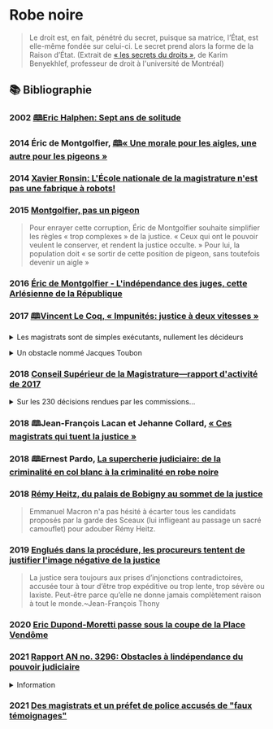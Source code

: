 # Robe noire

> Le droit est, en fait, pénétré du secret, puisque sa matrice, l’État, est elle-même fondée sur celui-ci. Le secret prend alors la forme de la Raison d’État. 
> (Extrait de [« les secrets du droits »](https://www.karimbenyekhlef.ca/blogue/2017/07/11/les-secrets-du-droit/?utm_source=pocket_mylist), de Karim Benyekhlef, professeur de droit à l'université de Montréal)

## 📚 Bibliographie

### <a id="halphen2002sept"></a>2002 [🕮Eric Halphen: Sept ans de solitude](http://www.gallimard.fr/Catalogue/GALLIMARD/Folio/Folio-documents/Sept-ans-de-solitude)

### <a id="demontg2014morale"></a>2014 Éric de Montgolfier, [🕮« Une morale pour les aigles, une autre pour les pigeons »](http://michel-lafon.fr/livre/1450-Une_morale_pour_les_aigles_une_autre_pour_les_pigeons.html)

### <a id="trevert2014ronsin"></a>2014 [Xavier Ronsin: L'École nationale de la magistrature n'est pas une fabrique à robots!](https://www.lepoint.fr/societe/xavier-ronsin-l-ecole-nationale-de-la-magistrature-n-est-pas-une-fabrique-a-robots-26-03-2014-1805656_23.php)

### <a id="carage2015demontg"></a>2015 [Montgolfier, pas un pigeon](https://www.ledauphine.com/ardeche/2015/02/02/de-montgolfier-pas-un-pigeon)
> Pour enrayer cette corruption, Éric de Montgolfier souhaite simplifier les règles « trop complexes » de la justice. 
> « Ceux qui ont le pouvoir veulent le conserver, et rendent la justice occulte. » Pour lui, la population doit « se sortir de cette position de pigeon, sans toutefois devenir un aigle »

### <a id="demontg2016independ"></a>2016 [Éric de Montgolfier - L'indépendance des juges, cette Arlésienne de la République](https://www.lepoint.fr/invites-du-point/eric-de-montgolfier/de-montgolfier-l-independance-des-juges-cette-arlesienne-de-la-republique-02-04-2016-2029548_1451.php)

### <a id="lecoq2017justice"></a>2017 [🕮Vincent Le Coq, « Impunités: justice à deux vitesses »](https://www.nouveau-monde.net/catalogue/impunites/)

<a id="magistrats-exec"></a>
<details>
  <summary>Les magistrats sont de simples exécutants, nullement les décideurs</summary>

> Il existe un profond malentendu entre les justiciables et les magistrats dont s’honore notre pays sur la mission de ces derniers. 
> Les Français croient que les décisions de justice sont rendues pour rétablir le droit, 
> alors que les magistrats sont dès leur plus jeune âge pénétrés de la conviction que leur mission principale est la préservation de l’ordre établi. 
> Or, « lorsque les magistrats enquêtent sur le pouvoir, ils dérèglent l’ordre des choses13 ».
> L’ordre public est incontestablement troublé par une infraction commise par la France « d’en bas » et il convient donc de sanctionner l’infracteur vite et fort. 
> À l’inverse, lorsque l’indélicat appartient à la France « d’en haut », 
> ce n’est pas l’illégalité commise qui remet en cause l’équilibre de la société que les magistrats ont mission de défendre mais sa sanction. 
> Il est donc du plus haut intérêt d’innocenter judiciairement l’important. 
> La question de savoir s’il est ou non coupable des faits délictueux qui lui sont reprochés n’a évidemment,
> au regard de cet objectif supérieur, aucune importance. 
> Cette attitude de la justice,
> qui peut découler de l’opinion que les magistrats ont de leur fonction, 
> est solidement renforcée en France par la circonstance que les hommes politiques maîtrisent, 
> non seulement l’ensemble des phases de la procédure pénale grâce au parquet, 
> mais par les nominations la carrière des magistrats appelés à les juger.
> Quelle légitimité aurait le jugement de relaxe d’Al Capone rendu par un tribunal composé de juges préalablement nommés par Al Capone ? 
> Je sais, je force le trait.
> Les décisions judiciaires prises à l’encontre des hommes politiques sont donc le résultat mécanique d’une réalité simple, mais soigneusement occultée par les décideurs publics. 
> Les magistrats sont de simples exécutants, nullement les décideurs. 
> Voilà pourquoi, le lendemain même de la demande par le parquet de son renvoi devant un tribunal correctionnel dans l’affaire Bygmalion, Nicolas Sarkozy pouvait assurer sereinement : « Pour moi, les non-lieux passent, le train continue. »
>  L’annonce du renvoi d’un ancien président de la République intervient certes à la veille de la primaire à droite, 
> mais aussi pile au moment où un ancien ministre du Budget doit répondre de fraude fiscale. N’est-ce pas la preuve la plus manifeste de l’indépendance de la justice ?
</details>

<a id="obstacle-toubon"></a>
<details>
  <summary>Un obstacle nommé Jacques Toubon</summary>

> Précisément au moment où les juges d’instruction français et leurs homologues suisses commençaient à révéler l’existence du recours par les partis politiques à des financements occultes aboutissant sur des comptes en Suisse, le ministre de la Justice Jacques Toubon s'inquiétait auprès de son homologue suisse, Arnold Koller,  de l’usage « excessivement fréquent » de la procédure d’urgence entre les juges d’instruction français et suisses, qui aurait pour effet «de vider les procédures normales de leur contenu » et de porter atteinte au « respect des garanties voulues par la convention au bénéfice des justiciables et des droits de la défense ». « Parvenue en Suisse, la lettre surprend et atterrit – miraculeusement – sur le bureau d’un journaliste qui la publie le lendemain.»
<!-- La correspondance de Jacques Toubon est d’autant plus consternante que la France s’est, à l’exemple de la convention de Schengen signée le 19 juin 1990, depuis plusieurs années et dans un souci de simplification des procédures, orientée vers un progressif abandon de la voie ministérielle. Louée et vantée par les différents gouvernements lorsqu’il s’agit de lutter contre l’immigration clandestine, la coopération judiciaire internationale est moins prisée s’agissant de la lutte contre la délinquance en col blanc. -->
> C’est la revendication explicite d’une justice à deux vitesses qui est tout entière contenue dans la missive de Jacques Toubon du 4 août 1995.
> Jacques Toubon a été nommé par François Hollande défenseur des droits. En cette qualité, il a exprimé son inquiétude au lendemain de la première prolongation de l’état d’urgence. Si les Français l’ignorent peut-être, l’Élysée sait qu’il s’agit seulement d’un jeu de rôle. 
</details>

### <a id="csm2017"></a>2018 [Conseil Supérieur de la Magistrature—rapport d'activité de 2017](http://www.conseil-superieur-magistrature.fr/publications/rapports-annuels-dactivite/rapport-annuel-dactivite-2017)

<details>
  <summary>Sur les 230 décisions rendues par les commissions...</summary>

> Sur les 230 décisions rendues par les commissions [d'admission des requêtes], 163 plaintes ont été considérées comme manifestement irrecevables<!-- (magistrat mis en cause toujours saisi, dépassement du délai d’un an au terme de la procédure, absence d’élément permettant l’identification de la procédure, contestation de la décision sans remettre en cause le comportement du magistrat...) --> et 65 manifestement infondées.
> Le constat peut être fait une nouvelle fois que, en dépit des informations exhaustives figurant sur le site internet du Conseil, des précisions apportées dans les échanges de courriers, de courriels ou téléphoniques, les justiciables saisissant les commissions <!-- persistent à inscrire leur démarche dans une contestation des décisions rendues. Ils utilisent celle-ci--> comme une nouvelle voie de recours, plutôt que de mettre en évidence un comportement susceptible de constituer une faute disciplinaire. 
> Il faut rappeler ici que les rédacteurs de ces plaintes sont très rarement assistés d’un avocat.
</details>

### <a id="lacan2018magis"></a>2018 🕮Jean-François Lacan et Jehanne Collard, [« Ces magistrats qui tuent la justice »](https://www.albin-michel.fr/ces-magistrats-qui-tuent-la-justice-9782226330871)

### <a id="pardo2018superch"></a>2018 🕮Ernest Pardo, [La supercherie judiciaire: de la criminalité en col blanc à la criminalité en robe noire](https://www.unanymous.fr/post/6-ways-to-use-instagram-for-ecommerce-marketing)

### <a id="heitzbobigny"></a>2018 [Rémy Heitz, du palais de Bobigny au sommet de la justice](https://www.liberation.fr/france/2018/11/18/remy-heitz-du-palais-de-bobigny-au-sommet-de-la-justice_1692863/)

> Emmanuel Macron n'a pas hésité à écarter tous les candidats proposés par la garde des Sceaux (lui infligeant au passage un sacré camouflet) pour adouber Rémy Heitz.

###  <a id="gonzales2019englues"></a>2019 [Englués dans la procédure, les procureurs tentent de justifier l'image négative de la justice](https://www.lefigaro.fr/actualite-france/2019/04/03/01016-20190403ARTFIG00099-englues-dans-la-procedure-les-procureurs-tentent-de-justifier-l-image-negative-de-la-justice.php)
> La justice sera toujours aux prises d’injonctions contradictoires, accusée tour à tour d’être trop expéditive ou trop lente, trop sévère ou laxiste. Peut-être parce qu’elle ne donne jamais complètement raison à tout le monde.~Jean-François Thony

### <a id="morettimalbec"></a>2020 [Eric Dupond-Moretti passe sous la coupe de la Place Vendôme](https://www.lalettrea.fr/action-publique_executif/2020/09/07/eric-dupond-moretti-passe-sous-la-coupe-de-la-place-vendome,109604169-ge0)

### <a id="an-xv-3696"></a>2021 [Rapport AN no. 3296: Obstacles à lindépendance du pouvoir judiciaire](https://www.vie-publique.fr/rapport/276139-commission-enquete-les-obstacles-lindependance-du-pouvoir-judiciaire)
<details><summary>Information</summary>

* Date: 2021-10-07
* Institution: Assemblée Nationale
* Législature: XVè
* No. de rapport: 3296
* Président: Ugo Bernalicis
* Rapporteur: Didier Paris
* Recommendation clé: aligner le statut du parquet sur celui du siège
</details>

### <a id="bienv2021magistrats"></a>2021 [Des magistrats et un préfet de police accusés de "faux témoignages"](https://www.la-croix.com/France/magistrats-prefet-police-accuses-faux-temoignages-2021-01-17-1201135391)



